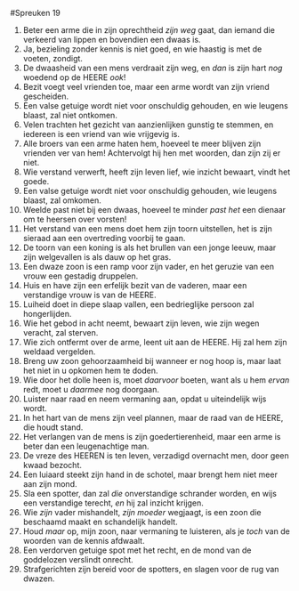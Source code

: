 #Spreuken 19
1. Beter een arme die in zijn oprechtheid *zijn weg* gaat, dan iemand die verkeerd van lippen en bovendien een dwaas is. 
2. Ja, bezieling zonder kennis is niet goed, en wie haastig is met de voeten, zondigt. 
3. De dwaasheid van een mens verdraait zijn weg, en *dan* is zijn hart *nog* woedend op de HEERE *ook*! 
4. Bezit voegt veel vrienden toe, maar een arme wordt van zijn vriend gescheiden. 
5. Een valse getuige wordt niet voor onschuldig gehouden, en wie leugens blaast, zal niet ontkomen. 
6. Velen trachten het gezicht van aanzienlijken gunstig te stemmen, en iedereen is een vriend van wie vrijgevig is. 
7. Alle broers van een arme haten hem, hoeveel te meer blijven zijn vrienden ver van hem! Achtervolgt hij hen met woorden, dan zijn zij er niet. 
8. Wie verstand verwerft, heeft zijn leven lief, wie inzicht bewaart, vindt het goede. 
9. Een valse getuige wordt niet voor onschuldig gehouden, wie leugens blaast, zal omkomen. 
10. Weelde past niet bij een dwaas, hoeveel te minder *past het* een dienaar om te heersen over vorsten! 
11. Het verstand van een mens doet hem zijn toorn uitstellen, het is zijn sieraad aan een overtreding voorbij te gaan. 
12. De toorn van een koning is als het brullen van een jonge leeuw, maar zijn welgevallen is als dauw op het gras. 
13. Een dwaze zoon is een ramp voor zijn vader, en het geruzie van een vrouw een gestadig druppelen. 
14. Huis en have zijn een erfelijk bezit van de vaderen, maar een verstandige vrouw is van de HEERE. 
15. Luiheid doet in diepe slaap vallen, een bedrieglijke persoon zal hongerlijden. 
16. Wie het gebod in acht neemt, bewaart zijn leven, wie zijn wegen veracht, zal sterven. 
17. Wie zich ontfermt over de arme, leent uit aan de HEERE. Hij zal hem zijn weldaad vergelden. 
18. Breng uw zoon gehoorzaamheid bij wanneer er nog hoop is, maar laat het niet in u opkomen hem te doden. 
19. Wie door het dolle heen is, moet *daarvoor* boeten, want als u hem *ervan* redt, moet u *daarmee* nog doorgaan. 
20. Luister naar raad en neem vermaning aan, opdat u uiteindelijk wijs wordt. 
21. In het hart van de mens zijn veel plannen, maar de raad van de HEERE, die houdt stand. 
22. Het verlangen van de mens is zijn goedertierenheid, maar een arme is beter dan een leugenachtige man. 
23. De vreze des HEEREN is ten leven, verzadigd overnacht men, door geen kwaad bezocht. 
24. Een luiaard steekt zijn hand in de schotel, maar brengt hem niet meer aan zijn mond. 
25. Sla een spotter, dan zal *die* onverstandige schrander worden, en wijs een verstandige terecht, *en* hij zal inzicht krijgen. 
26. Wie *zijn* vader mishandelt, *zijn moeder* wegjaagt, is een zoon die beschaamd maakt en schandelijk handelt. 
27. Houd *maar* op, mijn zoon, naar vermaning te luisteren, als je *toch* van de woorden van de kennis afdwaalt. 
28. Een verdorven getuige spot met het recht, en de mond van de goddelozen verslindt onrecht. 
29. Strafgerichten zijn bereid voor de spotters, en slagen voor de rug van dwazen.
